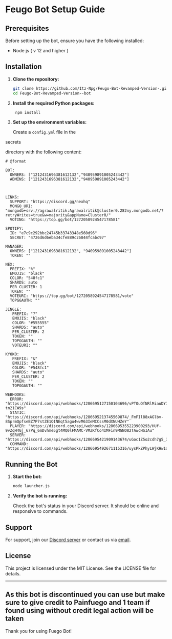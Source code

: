 # Feugo Bot Setup Guide

## Prerequisites

Before setting up the bot, ensure you have the following installed:

- Node js ( v 12 and higher )

## Installation

1. **Clone the repository:**

   ```sh
   git clone https://github.com/Itz-Npg/Feugo-Bot-Revamped-Version-.git
   cd Feugo-Bot-Revamped-Version--bot
   ```

2. **Install the required Python packages:**

   ```sh
    npm install
   ```

3. **Set up the environment variables:**

   Create a `config.yml` file in the

secrets

directory with the following content:

```env
# @format

BOT:
  OWNERS: ["1212431696381612132","940959891005243442"]
  ADMINS: ["1212431696381612132","940959891005243442"]



LINKS:
  SUPPORT: "https://discord.gg/nexhq"
  MONGO_URI: "mongodb+srv://agrawalritik:Agrawalritik@cluster0.282ny.mongodb.net/?retryWrites=true&w=majority&appName=Cluster0/"
  VOTING: "https://top.gg/bot/1272058924547178581"

SPOTIFY:
  ID: "e7c9c292bbc24745b33743348e560d96"
  SECRET: "4726d6d6eba34cfe889c26844fcabc97"

MANAGER:
  OWNERS: ["1212431696381612132", "940959891005243442"]
  TOKEN: ""

NEX:
  PREFIX: "%"
  EMOJIS: "black"
  COLOR: "548fc1"
  SHARDS: auto
  PER_CLUSTER: 1
  TOKEN: ""
  VOTEURI: "https://top.gg/bot/1272058924547178581/vote"
  TOPGGAUTH: ""

JINGLE:
   PREFIX: "?"
   EMOJIS: "black"
   COLOR: "#555555"
   SHARDS: "auto"
   PER_CLUSTER: 2
   TOKEN: ""
   TOPGGAUTH: ""
   VOTEURI: ""

KYOKO:
   PREFIX: "&"
   EMOJIS: "black"
   COLOR: "#548fc1"
   SHARDS: "auto"
   PER_CLUSTER: 2
   TOKEN: ""
   TOPGGAUTH: ""

WEBHOOKS:
  ERROR: "https://discord.com/api/webhooks/1286695127150104696/vPTOuOfNRlMiauDY7duWFo0o1JeXeVsRWVw13pbjRes74bIxAgZSyCAqDG_-tn21CW9s"
  STATIC: "https://discord.com/api/webhooks/1286695213745569874/_FmFIl88xAGlbv-8SprmQpfseBZ7P7stZE1QINEqt5agu4wvM63IeMCCssM0dXNUHZeY"
  PLAYER: "https://discord.com/api/webhooks/1286695355223900293/HUf-9vZqH4Gj_67Pq_6mDvhme5gt4MQ0lFMAMC-VMZKfCo4IMFin9MGNO82TAwcHSIAu"
  SERVER: "https://discord.com/api/webhooks/1286695421909143674/uGoc1Z5o2cdh7g5_3BGHypBA2zVuNLmG1B4D4voOW2w_3laQJDl2g3qFjXB0wa3D2FeO"
  COMMAND: "https://discord.com/api/webhooks/1286695492671115316/uysPkZPhyLWjKHw1dkrkgVzjo9FpO9crTkDyaIbBDkw6QgUV8I0BVN6VTUnubu0T_DN_"
```

## Running the Bot

1. **Start the bot:**

   ```sh
   node launcher.js
     ```

2. **Verify the bot is running:**

   Check the bot's status in your Discord server. It should be online and responsive to commands.


## Support

For support, join our [Discord server](https://discord.gg/ZVJrep3YJm) or contact us via [email](mailto:npgearly@gmail.com).

## License

This project is licensed under the MIT License. See the LICENSE file for details.

---

## As this bot is discontinued you can use but make sure to give credit to Painfuego and  1 team if found using without credit legal action will be taken

Thank you for using Fuego Bot!
